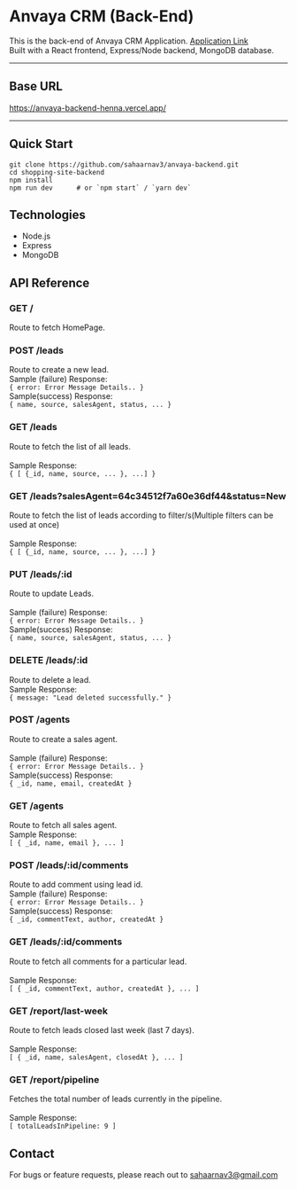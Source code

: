 # Anvaya CRM (Back-End)

This is the back-end of Anvaya CRM Application. [Application Link](https://anvaya-frontend-nine.vercel.app/)<br>
Built with a React frontend, Express/Node backend, MongoDB database.

---

## Base URL

https://anvaya-backend-henna.vercel.app/

---

## Quick Start

```
git clone https://github.com/sahaarnav3/anvaya-backend.git
cd shopping-site-backend
npm install
npm run dev      # or `npm start` / `yarn dev`
```

## Technologies
- Node.js
- Express
- MongoDB

## API Reference

### **GET	/**
Route to fetch HomePage.<br>

### **POST	/leads**	 	
Route to create a new lead.<br>	
Sample (failure) Response:<br>
```{ error: Error Message Details.. }```<br>
Sample(success) Response:<br>
```{ name, source, salesAgent, status, ... }```

### **GET	/leads**	 	
Route to fetch the list of all leads.<br>	
Sample Response:<br>
```{ [ {_id, name, source, ... }, ...] }```<br>

### **GET	/leads?salesAgent=64c34512f7a60e36df44&status=New**	 	
Route to fetch the list of leads according to filter/s(Multiple filters can be used at once)<br>	
Sample Response:<br>
```{ [ {_id, name, source, ... }, ...] }```<br>

### **PUT	/leads/:id**	 	
Route to update Leads.<br>	
Sample (failure) Response:<br>
```{ error: Error Message Details.. }```<br>
Sample(success) Response:<br>
```{ name, source, salesAgent, status, ... }```

### **DELETE	/leads/:id**	 	
Route to delete a lead.<br>	
Sample Response:<br>
```{ message: "Lead deleted successfully." }```

### **POST	/agents**	 	
Route to create a sales agent.<br>	
Sample (failure) Response:<br>
```{ error: Error Message Details.. }```<br>
Sample(success) Response:<br>
```{ _id, name, email, createdAt }```

### **GET	/agents**	 	
Route to fetch all sales agent.<br>	
Sample Response:<br>
```[ { _id, name, email }, ... ]```<br>

### **POST	/leads/:id/comments**	 	
Route to add comment using lead id.<br>	
Sample (failure) Response:<br>
```{ error: Error Message Details.. }```<br>
Sample(success) Response:<br>
```{ _id, commentText, author, createdAt }```

### **GET	/leads/:id/comments**	 	
Route to fetch all comments for a particular lead.<br>	
Sample Response:<br>
```[ { _id, commentText, author, createdAt }, ... ]```<br>

### **GET	/report/last-week**	 	
Route to fetch leads closed last week (last 7 days).<br>	
Sample Response:<br>
```[ { _id, name, salesAgent, closedAt }, ... ]```<br>

### **GET	/report/pipeline**	 	
Fetches the total number of leads currently in the pipeline.<br>	
Sample Response:<br>
```[ totalLeadsInPipeline: 9 ]```<br>

## Contact
For bugs or feature requests, please reach out to sahaarnav3@gmail.com
